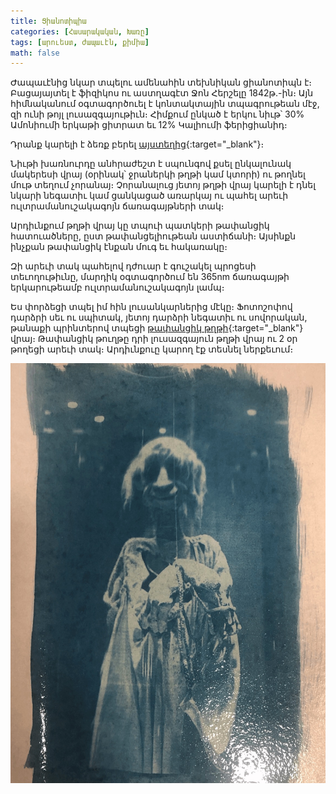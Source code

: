 ```yaml
---
title: Ցիանոտիպիա
categories: [Հասարակական, Խառը]
tags: [արուեստ, ժապաւէն, քիմիա]
math: false
---
```


Ժապաւէնից նկար տպելու ամենահին տեխնիկան ցիանոտիպն է։ Բացայայտել է ֆիզիկոս ու աստղագէտ Ջոն Հերշելը 1842թ.-ին։ Այն հիմնականում օգտագործուել է կոնտակտային տպագրութեան մէջ, զի ունի թոյլ լուսազգայութիւն։ Հիմքում ընկած է երկու նիւթ՝ 30% Ամոնիումի երկաթի ցիտրատ եւ 12% Կալիումի ֆերիցիանիդ։

Դրանք կարելի է ձեռք բերել [այստեղից](https://www.bhphotovideo.com/c/search?q=film%20cyanotype&sts=ma){:target="\_blank"}։

Նիւթի խառնուրդը անհրաժեշտ է սպունգով քսել ընկալունակ մակերեսի վրայ (օրինակ՝ ջրաներկի թղթի կամ կտորի) ու թողնել մութ տեղում չորանայ։ Չորանալուց յետոյ թղթի վրայ կարելի է դնել նկարի նեգատիւ կամ ցանկացած առարկայ ու պահել արեւի ուլտրամանուշակագոյն ճառագայթների տակ։

Արդիւնքում թղթի վրայ կը տպուի պատկերի թափանցիկ հատուածները, ըստ թափանցելիութեան աստիճանի։ Այսինքն ինչքան թափանցիկ էնքան մուգ եւ հակառակը։

Զի արեւի տակ պահելով դժուար է գուշակել պրոցեսի տեւողութիւնը, մարդիկ օգտագործում են 365nm ճառագայթի երկարութեամբ ուլտրամանուշակագոյն լամպ։

Ես փորձեցի տպել իմ հին լուսանկարներից մէկը։ Ֆոտոշոփով դարձրի սեւ ու սպիտակ, յետոյ դարձրի նեգատիւ ու սովորական, թանաքի պրինտերով տպեցի [թափանցիկ թղթի](https://www.amazon.com/s?k=Transparent+Film+for+Ink+Jet+Printer&i=office-products){:target="\_blank"} վրայ։ Թափանցիկ թուղթը դրի լուսազգայուն թղթի վրայ ու 2 օր թողեցի արեւի տակ։ Արդիւնքուը կարող էք տեսնել ներքեւում։

<div id="gallery">
<img src="/uploads/cyanotype.jpg" />
</div>
